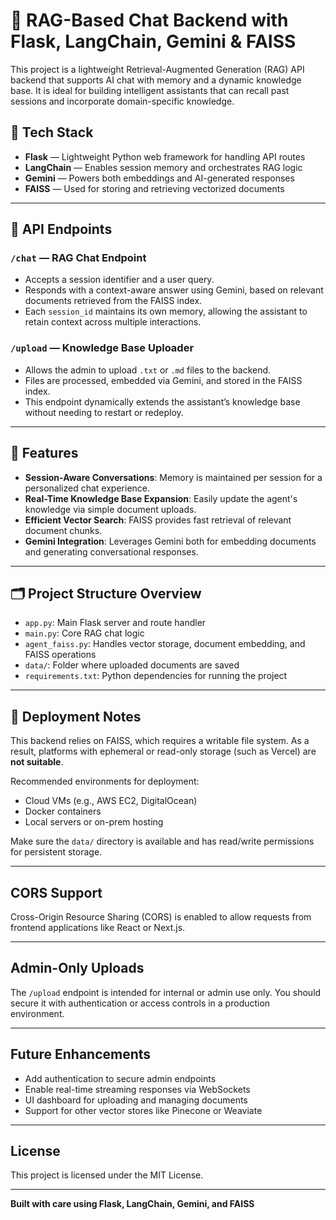 # 🧠 RAG-Based Chat Backend with Flask, LangChain, Gemini & FAISS

This project is a lightweight Retrieval-Augmented Generation (RAG) API backend that supports AI chat with memory and a dynamic knowledge base. It is ideal for building intelligent assistants that can recall past sessions and incorporate domain-specific knowledge.

## 🔧 Tech Stack

- **Flask** — Lightweight Python web framework for handling API routes
- **LangChain** — Enables session memory and orchestrates RAG logic
- **Gemini** — Powers both embeddings and AI-generated responses
- **FAISS** — Used for storing and retrieving vectorized documents

---

## 🔗 API Endpoints

### `/chat` — RAG Chat Endpoint

- Accepts a session identifier and a user query.
- Responds with a context-aware answer using Gemini, based on relevant documents retrieved from the FAISS index.
- Each `session_id` maintains its own memory, allowing the assistant to retain context across multiple interactions.

### `/upload` — Knowledge Base Uploader

- Allows the admin to upload `.txt` or `.md` files to the backend.
- Files are processed, embedded via Gemini, and stored in the FAISS index.
- This endpoint dynamically extends the assistant’s knowledge base without needing to restart or redeploy.

---

## 🧠 Features

- **Session-Aware Conversations**: Memory is maintained per session for a personalized chat experience.
- **Real-Time Knowledge Base Expansion**: Easily update the agent's knowledge via simple document uploads.
- **Efficient Vector Search**: FAISS provides fast retrieval of relevant document chunks.
- **Gemini Integration**: Leverages Gemini both for embedding documents and generating conversational responses.

---

## 🗂️ Project Structure Overview

- `app.py`: Main Flask server and route handler
- `main.py`: Core RAG chat logic
- `agent_faiss.py`: Handles vector storage, document embedding, and FAISS operations
- `data/`: Folder where uploaded documents are saved
- `requirements.txt`: Python dependencies for running the project

---

## 🚫 Deployment Notes

This backend relies on FAISS, which requires a writable file system. As a result, platforms with ephemeral or read-only storage (such as Vercel) are **not suitable**.

Recommended environments for deployment:

- Cloud VMs (e.g., AWS EC2, DigitalOcean)
- Docker containers
- Local servers or on-prem hosting

Make sure the `data/` directory is available and has read/write permissions for persistent storage.

---

## CORS Support

Cross-Origin Resource Sharing (CORS) is enabled to allow requests from frontend applications like React or Next.js.

---

## Admin-Only Uploads

The `/upload` endpoint is intended for internal or admin use only. You should secure it with authentication or access controls in a production environment.

---

## Future Enhancements

- Add authentication to secure admin endpoints
- Enable real-time streaming responses via WebSockets
- UI dashboard for uploading and managing documents
- Support for other vector stores like Pinecone or Weaviate

---

## License

This project is licensed under the MIT License.

---

**Built with care using Flask, LangChain, Gemini, and FAISS**
